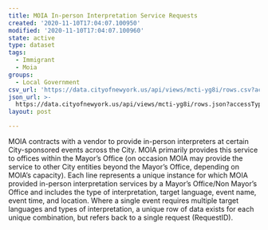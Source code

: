 ```yaml
---
title: MOIA In-person Interpretation Service Requests
created: '2020-11-10T17:04:07.100950'
modified: '2020-11-10T17:04:07.100960'
state: active
type: dataset
tags:
  - Immigrant
  - Moia
groups:
  - Local Government
csv_url: 'https://data.cityofnewyork.us/api/views/mcti-yg8i/rows.csv?accessType=DOWNLOAD'
json_url: >-
  https://data.cityofnewyork.us/api/views/mcti-yg8i/rows.json?accessType=DOWNLOAD
layout: post

---
```

MOIA contracts with a vendor to provide in-person interpreters at certain City-sponsored events across the City.  MOIA primarily provides this service to offices within the Mayor’s Office (on occasion MOIA may provide the service to other City entities beyond the Mayor’s Office, depending on MOIA’s capacity).   Each line represents a unique instance for which MOIA provided in-person interpretation services by a Mayor’s Office/Non Mayor’s Office and includes the type of interpretation, target language, event name, event time, and location. Where a single event requires multiple target languages and types of interpretation, a unique row of data exists for each unique combination, but refers back to a single request (RequestID).
